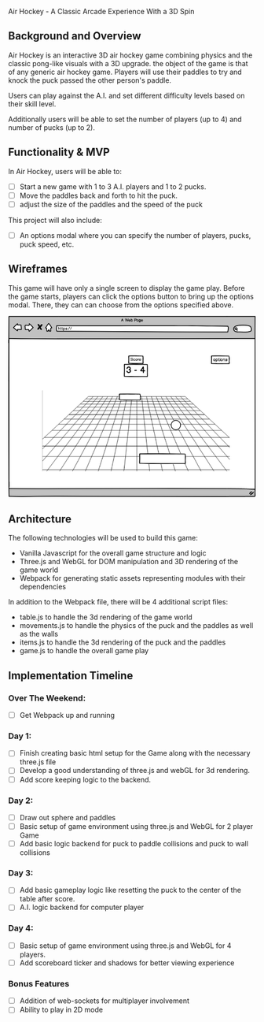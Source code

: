 Air Hockey - A Classic Arcade Experience With a 3D Spin

## Background and Overview
Air Hockey is an interactive 3D air hockey game combining physics and the classic pong-like visuals with a 3D upgrade. the object of the game is that of any generic air hockey game. Players will use their paddles to try and knock the puck passed the other person's paddle.

Users can play against the A.I. and set different difficulty levels based on their skill level.

Additionally users will be able to set the number of players (up to 4) and number of pucks (up to 2).

## Functionality & MVP
In Air Hockey, users will be able to:
- [ ] Start a new game with 1 to 3 A.I. players and 1 to 2 pucks.
- [ ] Move the paddles back and forth to hit the puck.
- [ ] adjust the size of the paddles and the speed of the puck

This project will also include:
- [ ] An options modal where you can specify the number of players, pucks, puck speed, etc.

## Wireframes
This game will have only a single screen to display the game play. Before the game starts, players can click the options button to bring up the options modal. There, they can can choose from the options specified above.

![GameDisplay](https://github.com/jdoyle5/Air_Hockey/blob/master/pics/New%20Wireframe%201.png)

## Architecture
The following technologies will be used to build this game:
* Vanilla Javascript for the overall game structure and logic
* Three.js and WebGL for DOM manipulation and 3D rendering of the game world
* Webpack for generating static assets representing modules with their dependencies

In addition to the Webpack file, there will be 4 additional script files:
* table.js to handle the 3d rendering of the game world
* movements.js to handle the physics of the puck and the paddles as well as the walls
* items.js to handle the 3d rendering of the puck and the paddles
* game.js to handle the overall game play

## Implementation Timeline
### Over The Weekend:
- [ ] Get Webpack up and running
### Day 1:
- [ ] Finish creating basic html setup for the Game along with the necessary three.js file
- [ ] Develop a good understanding of three.js and webGL for 3d rendering.
- [ ] Add score keeping logic to the backend.
### Day 2:
- [ ] Draw out sphere and paddles
- [ ] Basic setup of game environment using three.js and WebGL for 2 player Game
- [ ] Add basic logic backend for puck to paddle collisions and puck to wall collisions
### Day 3:
- [ ] Add basic gameplay logic like resetting the puck to the center of the table after score.
- [ ] A.I. logic backend for computer player
### Day 4:
- [ ] Basic setup of game environment using three.js and WebGL for 4 players.
- [ ] Add scoreboard ticker and shadows for better viewing experience
### Bonus Features
- [ ] Addition of web-sockets for multiplayer involvement
- [ ] Ability to play in 2D mode
